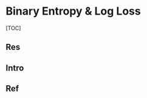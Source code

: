 # Binary Entropy & Log Loss

[TOC]



## Res


## Intro


## Ref
[👍 Understanding binary cross-entropy / log loss: a visual explanation | Medium]: https://towardsdatascience.com/understanding-binary-cross-entropy-log-loss-a-visual-explanation-a3ac6025181a


